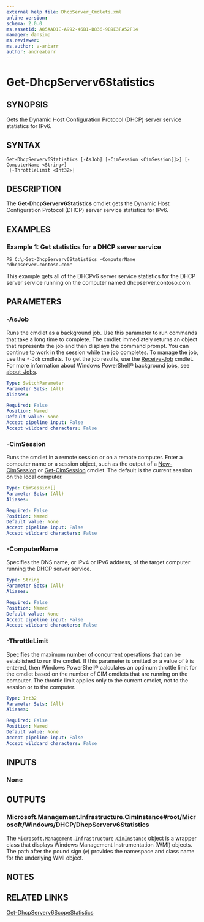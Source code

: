 ```yaml
---
external help file: DhcpServer_Cmdlets.xml
online version: 
schema: 2.0.0
ms.assetid: A85AAD1E-A992-46B1-B836-9B9E3FA52F14
manager: dansimp
ms.reviewer:
ms.author: v-anbarr
author: andreabarr
---
```


# Get-DhcpServerv6Statistics

## SYNOPSIS
Gets the Dynamic Host Configuration Protocol (DHCP) server service statistics for IPv6.

## SYNTAX

```
Get-DhcpServerv6Statistics [-AsJob] [-CimSession <CimSession[]>] [-ComputerName <String>]
 [-ThrottleLimit <Int32>]
```

## DESCRIPTION
The **Get-DhcpServerv6Statistics** cmdlet gets the Dynamic Host Configuration Protocol (DHCP) server service statistics for IPv6.

## EXAMPLES

### Example 1: Get statistics for a DHCP server service
```
PS C:\>Get-DhcpServerv6Statistics -ComputerName "dhcpserver.contoso.com"
```

This example gets all of the DHCPv6 server service statistics for the DHCP server service running on the computer named dhcpserver.contoso.com.

## PARAMETERS

### -AsJob
Runs the cmdlet as a background job.
Use this parameter to run commands that take a long time to complete. 
The cmdlet immediately returns an object that represents the job and then displays the command prompt.
You can continue to work in the session while the job completes.
To manage the job, use the `*-Job` cmdlets.
To get the job results, use the [Receive-Job](https://go.microsoft.com/fwlink/?LinkID=113372) cmdlet. 
For more information about Windows PowerShell® background jobs, see [about_Jobs](https://go.microsoft.com/fwlink/?LinkID=113251).

```yaml
Type: SwitchParameter
Parameter Sets: (All)
Aliases: 

Required: False
Position: Named
Default value: None
Accept pipeline input: False
Accept wildcard characters: False
```

### -CimSession
Runs the cmdlet in a remote session or on a remote computer.
Enter a computer name or a session object, such as the output of a [New-CimSession](https://docs.microsoft.com/powershell/module/cimcmdlets/new-cimsession) or [Get-CimSession](https://go.microsoft.com/fwlink/p/?LinkId=227966) cmdlet.
The default is the current session on the local computer.

```yaml
Type: CimSession[]
Parameter Sets: (All)
Aliases: 

Required: False
Position: Named
Default value: None
Accept pipeline input: False
Accept wildcard characters: False
```

### -ComputerName
Specifies the DNS name, or IPv4 or IPv6 address, of the target computer running the DHCP server service.

```yaml
Type: String
Parameter Sets: (All)
Aliases: 

Required: False
Position: Named
Default value: None
Accept pipeline input: False
Accept wildcard characters: False
```

### -ThrottleLimit
Specifies the maximum number of concurrent operations that can be established to run the cmdlet.
If this parameter is omitted or a value of `0` is entered, then Windows PowerShell® calculates an optimum throttle limit for the cmdlet based on the number of CIM cmdlets that are running on the computer.
The throttle limit applies only to the current cmdlet, not to the session or to the computer.

```yaml
Type: Int32
Parameter Sets: (All)
Aliases: 

Required: False
Position: Named
Default value: None
Accept pipeline input: False
Accept wildcard characters: False
```

## INPUTS

### None

## OUTPUTS

### Microsoft.Management.Infrastructure.CimInstance#root/Microsoft/Windows/DHCP/DhcpServerv6Statistics
The `Microsoft.Management.Infrastructure.CimInstance` object is a wrapper class that displays Windows Management Instrumentation (WMI) objects.
The path after the pound sign (`#`) provides the namespace and class name for the underlying WMI object.

## NOTES

## RELATED LINKS

[Get-DhcpServerv6ScopeStatistics](./Get-DhcpServerv6ScopeStatistics.md)

